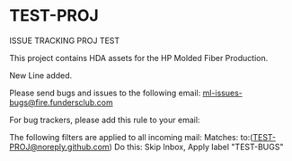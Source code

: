 # TEST-PROJ
ISSUE TRACKING PROJ TEST

This project contains HDA assets for the HP Molded Fiber Production.

New Line added.

Please send bugs and issues to the following email: ml-issues-bugs@fire.fundersclub.com


For bug trackers, please add this rule to your email: 

  The following filters are applied to all incoming mail:
  Matches: to:(TEST-PROJ@noreply.github.com)
  Do this: Skip Inbox, Apply label "TEST-BUGS"
